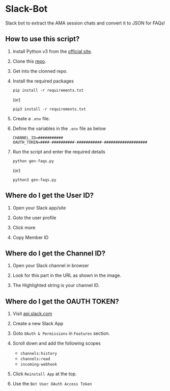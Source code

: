 # Slack-Bot
Slack bot to extract the AMA session chats and convert it to JSON for FAQs!

## How to use this script?
1. Install Python v3 from the [official site](https://www.python.org/downloads/release/python-382).

2. Clone this [repo](https://github.com/Navayuvan-SB/Slack-Bot).

3. Get into the clonned repo.
    
4. Install the required packages
    ```
    pip install -r requirements.txt
    ```
    (or)
    ```
    pip3 install -r requirements.txt
    ```

5. Create a `.env` file.

6. Define the variables in the `.env` file as below
    ```
    CHANNEL_ID=###########
    OAUTH_TOKEN=####-##########-###########-###################
    ```

7. Run the script and enter the required details
    ```
    python gen-faqs.py
    ```
    (or)
    ```
    python3 gen-faqs.py
    ```

## Where do I get the User ID?

1. Open your Slack app/site

2. Goto the user profile

3. Click more

4. Copy Member ID

## Where do I get the Channel ID?
1. Open your Slack channel in browser

2. Look for this part in the URL as shown in the image.

3. The Highlighted string is your channel ID.

## Where do I get the OAUTH TOKEN?

1. Visit [api.slack.com](https://api.slack.com/apps?new_app=1)

2. Create a new Slack App

3. Goto `OAuth & Permissions` in `Features` section.

4. Scroll down and add the following scopes
    
    - `channels:history`
    - `channels:read`
    - `incoming-webhook`

5. Click `Reinstall App` at the top.

6. Use the `Bot User OAuth Access Token`